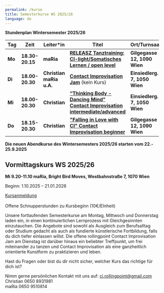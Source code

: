 ```yaml
---
permalink: /kurse
title: Semesterkurse WS 2025/26
language: de
---
```

**Stundenplan Wintersemester 2025/26**

| Tag    | Zeit            | Leiter*in                | Titel                                                                                         | Ort/Turnsaal                  |
| ------ | --------------- | ------------------------ | --------------------------------------------------------------------------------------------- | ----------------------------- |
| **Mo** | **18.30-20.15** | **maRia**                | **[RELEASZ Tanztraining: CI-light/Somatisches Lernen / open level](/releasze)**               | **Gilgegasse 12, 1090 Wien**  |
| **Di** | **18.00-20.30** | **Christian maRia u.A.** | **[Contact Improvisation Jam](/jams)** (kein Kurs)                                            | **Einsiedlerg. 7, 1050 Wien** |
| **Mi** | **18.00-20.30** | **Christian**            | **[“Thinking Body - Dancing Mind” Contact Improvisation intermediate/advanced](/contactadv)** | **Einsiedlerg. 7, 1050 Wien** |
| **Do** | **18.15-20.30** | **Christian**            | **["Falling in Love with CI" Contact Improvisation beginner](/contactbeg)**                   | **Gilgegasse 12, 1090 Wien**  |

**Die neuen Abendkurse des Wintersemesters 2025/26 starten vom 22.- 25.9.2025**

## Vormittagskurs WS 2025/26

**Mi 9.20-11.10 maRia, Bright Bird Moves, Westbahnstraße 7, 1070 Wien**

Beginn: 1.10.2025 – 21.01.2026



[Kursanmeldung](https://rollingpoint.at/Kursanmeldung)\
\
Offene Schnupperstunden zu Kursbeginn (10€/EInheit)

Unsere fortlaufenden Semesterkurse am Montag, Mittwoch und Donnerstag laden ein, in einen kontinuierlichen Lernprozess mit Gleichgesinnten einzutauchen. Die Angebote sind sowohl als Ausgleich zum Berufsalltag oder Studium gedacht als auch als fundierte künstlerische Fortbildung, falls du dich tiefer einlassen willst. Die offene rollingpoint Contact Improvisation Jam am Dienstag ist darüber hinaus ein beliebter Treffpunkt, um frei miteinander zu tanzen und Contact Improvisation als eine ganzheitlich orientierte  Kunstform zu praktizieren und leben.

Hast du Fragen oder bist du dir nicht sicher, welcher Kurs das richtige für dich ist?

Nimm gerne persönlichen Kontakt mit uns auf: ci.rollingpoint@gmail.com\
Christian 0650 8931981\
maRia 0650 9510814